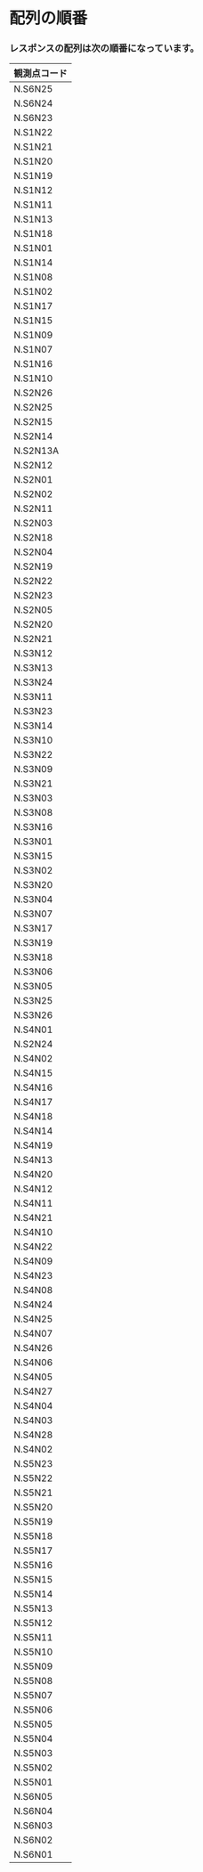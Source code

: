 # 配列の順番
### レスポンスの配列は次の順番になっています。
| 観測点コード |
|--------------|
| N.S6N25      |
| N.S6N24      |
| N.S6N23      |
| N.S1N22      |
| N.S1N21      |
| N.S1N20      |
| N.S1N19      |
| N.S1N12      |
| N.S1N11      |
| N.S1N13      |
| N.S1N18      |
| N.S1N01      |
| N.S1N14      |
| N.S1N08      |
| N.S1N02      |
| N.S1N17      |
| N.S1N15      |
| N.S1N09      |
| N.S1N07      |
| N.S1N16      |
| N.S1N10      |
| N.S2N26      |
| N.S2N25      |
| N.S2N15      |
| N.S2N14      |
| N.S2N13A     |
| N.S2N12      |
| N.S2N01      |
| N.S2N02      |
| N.S2N11      |
| N.S2N03      |
| N.S2N18      |
| N.S2N04      |
| N.S2N19      |
| N.S2N22      |
| N.S2N23      |
| N.S2N05      |
| N.S2N20      |
| N.S2N21      |
| N.S3N12      |
| N.S3N13      |
| N.S3N24      |
| N.S3N11      |
| N.S3N23      |
| N.S3N14      |
| N.S3N10      |
| N.S3N22      |
| N.S3N09      |
| N.S3N21      |
| N.S3N03      |
| N.S3N08      |
| N.S3N16      |
| N.S3N01      |
| N.S3N15      |
| N.S3N02      |
| N.S3N20      |
| N.S3N04      |
| N.S3N07      |
| N.S3N17      |
| N.S3N19      |
| N.S3N18      |
| N.S3N06      |
| N.S3N05      |
| N.S3N25      |
| N.S3N26      |
| N.S4N01      |
| N.S2N24      |
| N.S4N02      |
| N.S4N15      |
| N.S4N16      |
| N.S4N17      |
| N.S4N18      |
| N.S4N14      |
| N.S4N19      |
| N.S4N13      |
| N.S4N20      |
| N.S4N12      |
| N.S4N11      |
| N.S4N21      |
| N.S4N10      |
| N.S4N22      |
| N.S4N09      |
| N.S4N23      |
| N.S4N08      |
| N.S4N24      |
| N.S4N25      |
| N.S4N07      |
| N.S4N26      |
| N.S4N06      |
| N.S4N05      |
| N.S4N27      |
| N.S4N04      |
| N.S4N03      |
| N.S4N28      |
| N.S4N02      |
| N.S5N23      |
| N.S5N22      |
| N.S5N21      |
| N.S5N20      |
| N.S5N19      |
| N.S5N18      |
| N.S5N17      |
| N.S5N16      |
| N.S5N15      |
| N.S5N14      |
| N.S5N13      |
| N.S5N12      |
| N.S5N11      |
| N.S5N10      |
| N.S5N09      |
| N.S5N08      |
| N.S5N07      |
| N.S5N06      |
| N.S5N05      |
| N.S5N04      |
| N.S5N03      |
| N.S5N02      |
| N.S5N01      |
| N.S6N05      |
| N.S6N04      |
| N.S6N03      |
| N.S6N02      |
| N.S6N01      |

